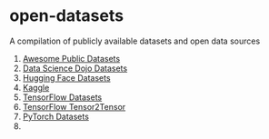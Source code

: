 # open-datasets
A compilation of publicly available datasets and open data sources

1. [Awesome Public Datasets](https://github.com/awesomedata/awesome-public-datasets)
2. [Data Science Dojo Datasets](https://github.com/datasciencedojo/datasets)
3. [Hugging Face Datasets](https://github.com/huggingface/datasets)
4. [Kaggle](https://www.kaggle.com/)
5. [TensorFlow Datasets](https://github.com/tensorflow/datasets)
6. [TensorFlow Tensor2Tensor](https://github.com/tensorflow/tensor2tensor)
7. [PyTorch Datasets](https://github.com/pytorch/vision)
8. 
